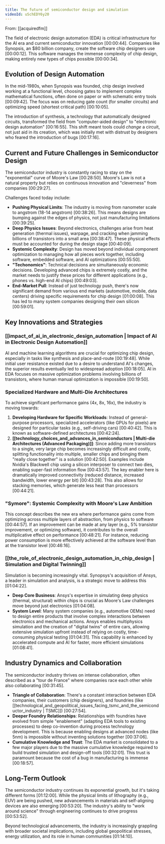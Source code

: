 ```yaml
---
title: The future of semiconductor design and simulation
videoId: uSchEDY6y20
---
```


From: [[acquiredfm]] <br/> 

The field of electronic design automation (EDA) is critical infrastructure for the AI era and current semiconductor innovation <a class="yt-timestamp" data-t="00:00:44">[00:00:44]</a>. Companies like Synopsis, an $80 billion company, create the software chip designers use <a class="yt-timestamp" data-t="00:00:12">[00:00:12]</a>. This software manages the immense complexity of chip design, making entirely new types of chips possible <a class="yt-timestamp" data-t="00:00:34">[00:00:34]</a>.

## Evolution of Design Automation

In the mid-1980s, when Synopsis was founded, chip design involved working at a functional level, choosing gates to implement complex mathematical functions, often done on paper or with schematic entry tools <a class="yt-timestamp" data-t="00:09:42">[00:09:42]</a>. The focus was on reducing gate count (for smaller circuits) and optimizing speed (shortest critical path) <a class="yt-timestamp" data-t="00:10:05">[00:10:05]</a>.

The introduction of synthesis, a technology that automatically designed circuits, transformed the field from "computer-aided design" to "electronic design automation" <a class="yt-timestamp" data-t="00:16:55">[00:16:55]</a>. This shift meant tools could *change* a circuit, not just aid in its creation, which was initially met with distrust by designers who feared the introduction of bugs <a class="yt-timestamp" data-t="00:17:16">[00:17:16]</a>.

## Current and Future Challenges in Semiconductor Design

The semiconductor industry is constantly racing to stay on the "exponential" curve of Moore's Law <a class="yt-timestamp" data-t="00:28:50">[00:28:50]</a>. Moore's Law is not a natural property but relies on continuous innovation and "cleverness" from companies <a class="yt-timestamp" data-t="00:29:27">[00:29:27]</a>.

Challenges faced today include:
*   **Pushing Physical Limits**: The industry is moving from nanometer scale to angstrom (18-14 angstrom) <a class="yt-timestamp" data-t="00:38:26">[00:38:26]</a>. This means designs are bumping against the edges of physics, not just manufacturing limitations <a class="yt-timestamp" data-t="00:39:25">[00:39:25]</a>.
*   **Deep Physics Issues**: Beyond electronics, challenges arise from heat generation (thermal issues), warpage, and cracking when jamming billions of transistors into a small area <a class="yt-timestamp" data-t="00:38:47">[00:38:47]</a>. These physical effects must be accounted for during the design stage <a class="yt-timestamp" data-t="00:40:09">[00:40:09]</a>.
*   **Systemic Complexity**: Design has moved beyond individual component optimization to managing how all pieces work together, including software, embedded software, and AI optimizations <a class="yt-timestamp" data-t="00:55:50">[00:55:50]</a>.
*   **"Techonomics"**: Technical decisions are simultaneously economic decisions. Developing advanced chips is extremely costly, and the market needs to justify these prices for different applications (e.g., phones vs. high-end AI chips) <a class="yt-timestamp" data-t="00:49:03">[00:49:03]</a>.
*   **End-Market Pull**: Instead of just technology push, there's now significant demand from various end markets (automotive, mobile, data centers) driving specific requirements for chip design <a class="yt-timestamp" data-t="01:00:08">[01:00:08]</a>. This has led to many system companies designing their own silicon <a class="yt-timestamp" data-t="00:59:01">[00:59:01]</a>.

## Key Innovations and Strategies

### [[impact_of_ai_in_electronic_design_automation | Impact of AI in Electronic Design Automation]]
AI and machine learning algorithms are crucial for optimizing chip design, especially in tasks like synthesis and place-and-route <a class="yt-timestamp" data-t="00:19:48">[00:19:48]</a>. While initial user resistance existed due to a desire to understand AI's changes, the superior results eventually led to widespread adoption <a class="yt-timestamp" data-t="00:18:05">[00:18:05]</a>. AI in EDA focuses on massive optimization problems involving billions of transistors, where human manual optimization is impossible <a class="yt-timestamp" data-t="00:19:50">[00:19:50]</a>.

### Specialized Hardware and Multi-Die Architectures
To achieve significant performance gains (4x, 8x, 16x), the industry is moving towards:
1.  **Developing Hardware for Specific Workloads**: Instead of general-purpose processors, specialized accelerators (like GPUs for pixels) are designed for particular tasks (e.g., self-driving cars) <a class="yt-timestamp" data-t="00:40:42">[00:40:42]</a>. This is known as software-defined architectures <a class="yt-timestamp" data-t="00:42:24">[00:42:24]</a>.
2.  **[[technology_choices_and_advances_in_semiconductors | Multi-die Architectures (Advanced Packaging)]]**: Since adding more transistors to a single, very large chip becomes increasingly difficult and costly, splitting functionality into multiple, smaller chips and bringing them "really close together" is a solution <a class="yt-timestamp" data-t="00:42:50">[00:42:50]</a>. Examples include Nvidia's Blackwell chip using a silicon interposer to connect two dies, enabling super-fast information flow <a class="yt-timestamp" data-t="00:43:57">[00:43:57]</a>. The key enabler here is dramatically improved connectivity (reduced distance, increased bandwidth, lower energy per bit) <a class="yt-timestamp" data-t="00:43:28">[00:43:28]</a>. This also allows for stacking memories, which generate less heat than processors <a class="yt-timestamp" data-t="00:44:21">[00:44:21]</a>.

### "Symore": Systemic Complexity with Moore's Law Ambition
This concept describes the new era where performance gains come from optimizing across multiple layers of abstraction, from physics to software <a class="yt-timestamp" data-t="00:44:57">[00:44:57]</a>. If an improvement can be made at any layer (e.g., 5% transistor improvement, or optimizing software), it contributes to the overall multiplicative effect on performance <a class="yt-timestamp" data-t="00:48:21">[00:48:21]</a>. For instance, reducing power consumption is more effectively achieved at the software level than at the transistor level <a class="yt-timestamp" data-t="00:46:16">[00:46:16]</a>.

### [[the_role_of_electronic_design_automation_in_chip_design | Simulation and Digital Twinning]]
Simulation is becoming increasingly vital. Synopsys's acquisition of Ansys, a leader in simulation and analysis, is a strategic move to address this <a class="yt-timestamp" data-t="01:04:22">[01:04:22]</a>.
*   **Deep Core Business**: Ansys's expertise in simulating deep physics (thermal, structural) within chips is crucial as Moore's Law challenges move beyond just electronics <a class="yt-timestamp" data-t="01:04:08">[01:04:08]</a>.
*   **System Level**: Many system companies (e.g., automotive OEMs) need to design entire products that involve complex interactions between electronics and mechanical actions. Ansys enables multiphysics simulation and the creation of "digital twins" of entire cars, allowing extensive simulation upfront instead of relying on costly, time-consuming physical testing <a class="yt-timestamp" data-t="01:04:31">[01:04:31]</a>. This capability is enhanced by accelerated compute and AI for faster, more efficient simulations <a class="yt-timestamp" data-t="01:08:41">[01:08:41]</a>.

## Industry Dynamics and Collaboration

The semiconductor industry thrives on intense collaboration, often described as a "tour de France" where companies race each other while also collaborating <a class="yt-timestamp" data-t="00:31:45">[00:31:45]</a>.

*   **Triangle of Collaboration**: There's a constant interaction between EDA companies, their customers (chip designers), and foundries (like [[technological_and_geopolitical_issues_facing_tsmc_and_the_semiconductor_industry | TSMC]]) <a class="yt-timestamp" data-t="00:27:54">[00:27:54]</a>.
*   **Deeper Foundry Relationships**: Relationships with foundries have evolved from simple "enablement" (adapting EDA tools to existing processes) to deep co-invention during process technology development. This is because enabling designs at advanced nodes (like 5nm) is impossible without inventing solutions together <a class="yt-timestamp" data-t="00:37:06">[00:37:06]</a>.
*   **Cumulative Knowledge and Trust**: The EDA market is consolidated to a few major players due to the massive cumulative knowledge required to build trusted simulation and design-off tools <a class="yt-timestamp" data-t="00:32:01">[00:32:01]</a>. This trust is paramount because the cost of a bug in manufacturing is immense <a class="yt-timestamp" data-t="00:18:57">[00:18:57]</a>.

## Long-Term Outlook

The semiconductor industry continues its exponential growth, but it's taking different forms <a class="yt-timestamp" data-t="01:12:00">[01:12:00]</a>. While the physical limits of lithography (e.g., EUV) are being pushed, new advancements in materials and self-aligning devices are also emerging <a class="yt-timestamp" data-t="00:53:20">[00:53:20]</a>. The industry's ability to "work around science" through engineering continues to drive progress <a class="yt-timestamp" data-t="00:53:52">[00:53:52]</a>.

Beyond technological advancements, the industry is increasingly grappling with broader societal implications, including global geopolitical stresses, energy utilization, and its role in human communities <a class="yt-timestamp" data-t="01:14:10">[01:14:10]</a>.